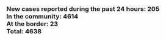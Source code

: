 ### New cases reported during the past 24 hours: 205<br/>In the community: 4614<br/>At the border: 23<br/>Total: 4638
